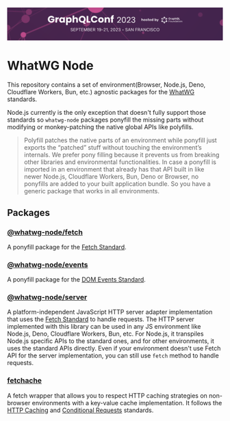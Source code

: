 [![GraphQL Conf 2023](/GraphQLConf-2023-Banner.png)](https://graphql.org/conf/)

# WhatWG Node

This repository contains a set of environment(Browser, Node.js, Deno, Cloudflare Workers, Bun, etc.)
agnostic packages for the [WhatWG](https://whatwg.org) standards.

Node.js currently is the only exception that doesn't fully support those standards so `whatwg-node`
packages ponyfill the missing parts without modifying or monkey-patching the native global APIs like
polyfills.

> Polyfill patches the native parts of an environment while ponyfill just exports the “patched”
> stuff without touching the environment’s internals. We prefer pony filling because it prevents us
> from breaking other libraries and environmental functionalities. In case a ponyfill is imported in
> an environment that already has that API built in like newer Node.js, Cloudflare Workers, Bun,
> Deno or Browser, no ponyfills are added to your built application bundle. So you have a generic
> package that works in all environments.

## Packages

### [@whatwg-node/fetch](./packages/fetch)

A ponyfill package for the [Fetch Standard](https://fetch.spec.whatwg.org/).

### [@whatwg-node/events](./packages/events)

A ponyfill package for the [DOM Events Standard](https://dom.spec.whatwg.org/#events).

### [@whatwg-node/server](./packages/server)

A platform-independent JavaScript HTTP server adapter implementation that uses the
[Fetch Standard](https://fetch.spec.whatwg.org/) to handle requests. The HTTP server implemented
with this library can be used in any JS environment like Node.js, Deno, Cloudflare Workers, Bun,
etc. For Node.js, it transpiles Node.js specific APIs to the standard ones, and for other
environments, it uses the standard APIs directly. Even if your environment doesn't use Fetch API for
the server implementation, you can still use `fetch` method to handle requests.

### [fetchache](./packages/fetchache)

A fetch wrapper that allows you to respect HTTP caching strategies on non-browser environments with
a key-value cache implementation. It follows the [HTTP Caching](https://tools.ietf.org/html/rfc7234)
and [Conditional Requests](https://tools.ietf.org/html/rfc7232) standards.
